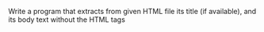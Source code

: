 Write a program that extracts from given HTML file its title (if available), and its body text without the HTML tags
